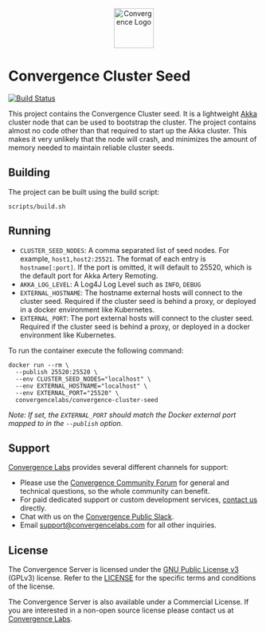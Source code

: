 <div align="center">
  <img alt="Convergence Logo" height="80" src="https://convergence.io/assets/img/convergence-logo.png" >
</div>

# Convergence Cluster Seed
[![Build Status](https://travis-ci.org/convergencelabs/convergence-cluster-seed.svg?branch=master)](https://travis-ci.org/convergencelabs/convergence-cluster-seed)

This project contains the Convergence Cluster seed. It is a lightweight [Akka](https://akka.io/) cluster node that can be used to bootstrap the cluster. The project contains almost no code other than that required to start up the Akka cluster. This makes it very unlikely that the node will crash, and minimizes the amount of memory needed to maintain reliable cluster seeds.

## Building
The project can be built using the build script:

```shell script
scripts/build.sh
```

## Running
- `CLUSTER_SEED_NODES`: A comma separated list of seed nodes. For example, `host1,host2:25521`. The format of each entry is `hostname[:port]`. If the port is omitted, it will default to 25520, which is the default port for Akka Artery Remoting.
- `AKKA_LOG_LEVEL`: A Log4J Log Level such as `INFO`, `DEBUG`
- `EXTERNAL_HOSTNAME`: The hostname external hosts will connect to the cluster seed. Required if the cluster seed is behind a proxy, or deployed in a docker environment like Kubernetes.
- `EXTERNAL_PORT`: The port external hosts will connect to the cluster seed. Required if the cluster seed is behind a proxy, or deployed in a docker environment like Kubernetes.

To run the container execute the following command:

```shell script
docker run --rm \
  --publish 25520:25520 \
  --env CLUSTER_SEED_NODES="localhost" \
  --env EXTERNAL_HOSTNAME="localhost" \
  --env EXTERNAL_PORT="25520" \
  convergencelabs/convergence-cluster-seed
```

*Note: If set, the `EXTERNAL_PORT` should match the Docker external port mapped to in the `--publish` option.*

## Support
[Convergence Labs](https://convergencelabs.com) provides several different channels for support:

- Please use the [Convergence Community Forum](https://forum.convergence.io) for general and technical questions, so the whole community can benefit.
- For paid dedicated support or custom development services, [contact us](https://convergence.io/contact-sales/) directly.
- Chat with us on the [Convergence Public Slack](https://slack.convergence.io).
- Email <support@convergencelabs.com> for all other inquiries.

## License
The Convergence Server is licensed under the [GNU Public License v3](LICENSE) (GPLv3) license. Refer to the [LICENSE](LICENSE) for the specific terms and conditions of the license.

The Convergence Server is also available under a Commercial License. If you are interested in a non-open source license please contact us at [Convergence Labs](https://convergencelabs.com).
